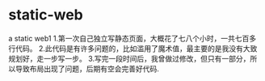 # static-web
a static web1
  1.第一次自己独立写静态页面，大概花了七八个小时，一共七百多行代码。
  2.此代码是有许多问题的，比如滥用了魔术值，最主要的是我没有大致规划好，走一步写一步。
  3.写完一段时间后，我曾做过修改，但只有一部分，所以导致布局出现了问题，后期有空会完善好代码.

